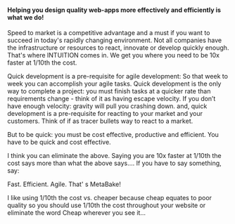 
#### Helping you design quality web-apps more effectively and efficiently is what we do! 

Speed to market is a competitive advantage and a must if you want to succeed in today's rapidly changing environment.  Not all companies have the infrastructure or resources to react, innovate or develop quickly enough.  That's where INTUITION  comes in.  We get you where you need to be 10x faster at 1/10th the cost. 


Quick development is a pre-requisite for agile development: So that week to week you can accomplish your agile tasks. Quick development is the only way to complete a project: you must finish tasks at a quicker rate than requirements change - think of it as having escape velocity. If you don’t have enough velocity: gravity will pull you crashing down. and, quick development is a pre-requisite for reacting to your market and your customers. Think of if as tracer bullets way to react to a market.

But to be quick: you must be cost effective, productive and efficient. You have to be quick and cost effective.

I think you can eliminate the above.  Saying you are 10x faster at 1/10th the cost says more than what the above says....  If you have to say something, say:

Fast.  Efficient. Agile.  That' s MetaBake!

I like using 1/10th the cost vs. cheaper because cheap equates to poor quality so you should use 1/10th the cost throughout your website or eliminate the word Cheap wherever you see it...